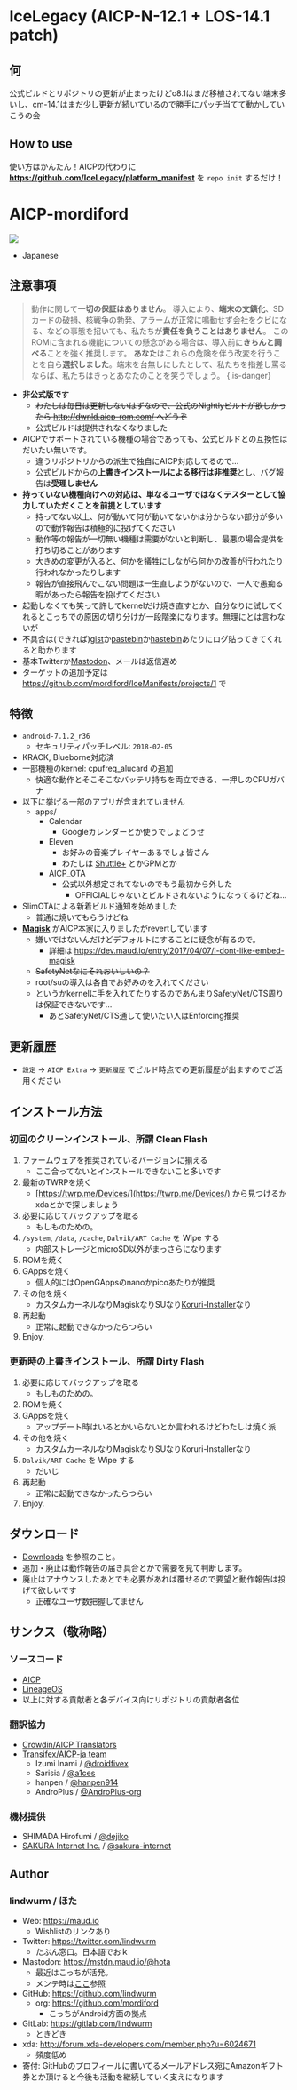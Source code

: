 <!-- TITLE: nougat -->
<!-- SUBTITLE: AICP-n-12.1 -->

# IceLegacy (AICP-N-12.1 + LOS-14.1 patch)

## 何

公式ビルドとリポジトリの更新が止まったけどo8.1はまだ移植されてない端末多いし、cm-14.1はまだ少し更新が続いているので勝手にパッチ当てて動かしていこうの会

## How to use

使い方はかんたん！AICPの代わりに **https://github.com/IceLegacy/platform_manifest** を `repo init` するだけ！

# AICP-mordiford

[![](https://lindwurm.neocities.org/img/discord_banner_mini.png)](https://bit.ly/hellolineage)

* Japanese

## 注意事項

> 動作に関して**一切の保証はありません**。
> 導入により、**端末の文鎮化**、SDカードの破損、核戦争の勃発、アラームが正常に鳴動せず会社をクビになる、などの事態を招いても、私たちが**責任を負うことはありません**。
> このROMに含まれる機能についての懸念がある場合は、導入前に**きちんと調べる**ことを強く推奨します。
> **あなた**はこれらの危険を伴う改変を行うことを自ら**選択しました**。端末を台無しにしたとして、私たちを指差し罵るならば、私たちはきっとあなたのことを笑うでしょう。
{.is-danger}

- **非公式版です**
    - ~~わたしは毎日は更新しないはずなので、公式のNightlyビルドが欲しかったら http://dwnld.aicp-rom.com/ へどうぞ~~
    - 公式ビルドは提供されなくなりました
- AICPでサポートされている機種の場合であっても、公式ビルドとの互換性はだいたい無いです。
    - 違うリポジトリからの派生で独自にAICP対応してるので…
    - 公式ビルドからの**上書きインストールによる移行は非推奨**とし、バグ報告は**受理しません**
- **持っていない機種向けへの対応は、単なるユーザではなくテスターとして協力していただくことを前提としています**
    - 持ってない以上、何が動いて何が動いてないかは分からない部分が多いので動作報告は積極的に投げてください
    - 動作等の報告が一切無い機種は需要がないと判断し、最悪の場合提供を打ち切ることがあります
    - 大きめの変更が入ると、何かを犠牲にしながら何かの改善が行われたり行われなかったりします
    - 報告が直接飛んでこない問題は一生直しようがないので、一人で愚痴る暇があったら報告を投げてください
- 起動しなくても笑って許してkernelだけ焼き直すとか、自分なりに試してくれるとこっちでの原因の切り分けが一段階楽になります。無理にとは言わないが
- 不具合は(できれば)[gist](https://gist.github.com/)か[pastebin](https://pastebin.com/)か[hastebin](https://www.hastebin.com/)あたりにログ貼ってきてくれると助かります
- 基本Twitterか[Mastodon](https://github.com/lindwurm/mastodon/wiki/Accounts)、メールは返信遅め
- ターゲットの追加予定は https://github.com/mordiford/IceManifests/projects/1 で

## 特徴

- `android-7.1.2_r36`
    - セキュリティパッチレベル: `2018-02-05`
- KRACK, Blueborne対応済
- 一部機種のkernel: cpufreq_alucard の追加
    - 快適な動作とそこそこなバッテリ持ちを両立できる、一押しのCPUガバナ
- 以下に挙げる一部のアプリが含まれていません
    - apps/
        - Calendar
            - Googleカレンダーとか使うでしょどうせ
        - Eleven
            - お好みの音楽プレイヤーあるでしょ皆さん
            - わたしは [Shuttle+](https://play.google.com/store/apps/details?id=com.simplecity.amp_pro) とかGPMとか
        - AICP_OTA
            - 公式以外想定されてないのでもう最初から外した
                - OFFICIALじゃないとビルドされないようになってるけどね…
- SlimOTAによる新着ビルド通知を始めました
    - 普通に焼いてもらうけどね
- **[Magisk](https://forum.xda-developers.com/apps/magisk/official-magisk-v7-universal-systemless-t3473445)** がAICP本家に入りましたがrevertしています
    - 嫌いではないんだけどデフォルトにすることに疑念が有るので。
        - 詳細は https://dev.maud.io/entry/2017/04/07/i-dont-like-embed-magisk
    - ~~SafetyNetなにそれおいしいの？~~
    - root/suの導入は各自でお好みのを入れてください
    - というかkernelに手を入れてたりするのであんまりSafetyNet/CTS周りは保証できないです…
        - あとSafetyNet/CTS通して使いたい人はEnforcing推奨

## 更新履歴

- `設定` → `AICP Extra` → `更新履歴` でビルド時点での更新履歴が出ますのでご活用ください

## インストール方法

### 初回のクリーンインストール、所謂 Clean Flash

1. ファームウェアを推奨されているバージョンに揃える
    - ここ合ってないとインストールできないこと多いです
2. 最新のTWRPを焼く
    - [https://twrp.me/Devices/](https://twrp.me/Devices/) から見つけるかxdaとかで探しましょう
3. 必要に応じてバックアップを取る
    - もしものための。
4. `/system`, `/data`, `/cache`, `Dalvik/ART Cache` を Wipe する
    - 内部ストレージとmicroSD以外がまっさらになります
5. ROMを焼く
6. GAppsを焼く
    - 個人的にはOpenGAppsのnanoかpicoあたりが推奨
7. その他を焼く
    - カスタムカーネルなりMagiskなりSUなり[Koruri-Installer](https://androplus.org/Entry/3501/)なり
8. 再起動
    - 正常に起動できなかったらつらい
9. Enjoy.

### 更新時の上書きインストール、所謂 Dirty Flash

1. 必要に応じてバックアップを取る
    - もしものための。
2. ROMを焼く
3. GAppsを焼く
    - アップデート時はいるとかいらないとか言われるけどわたしは焼く派
4. その他を焼く
    - カスタムカーネルなりMagiskなりSUなりKoruri-Installerなり
5. `Dalvik/ART Cache` を Wipe する
    - だいじ
6. 再起動
    - 正常に起動できなかったらつらい
7. Enjoy.

## ダウンロード

- [Downloads](/aicp/nougat/downloads) を参照のこと。
- 追加・廃止は動作報告の届き具合とかで需要を見て判断します。
- 廃止はアナウンスしたあとでも必要があれば覆せるので要望と動作報告は投げて欲しいです
    - 正確なユーザ数把握してません

## サンクス（敬称略）

### ソースコード

- [AICP](https://github.com/AICP)
- [LineageOS](https://github.com/LineageOS)
- 以上に対する貢献者と各デバイス向けリポジトリの貢献者各位

### 翻訳協力

- [Crowdin/AICP Translators](https://crowdin.com/project/aicp)
- [Transifex/AICP-ja team](https://www.transifex.com/lindwurm/aicp-ja/)
    - Izumi Inami / [@droidfivex](https://github.com/droidfivex)
    - Sarisia / [@a1ces](https://github.com/a1ces)
    - hanpen / [@hanpen914](https://github.com/hnpn914)
    - AndroPlus / [@AndroPlus-org](https://github.com/AndroPlus-org)

### 機材提供

- SHIMADA Hirofumi / [@dejiko](https://github.com/dejiko)
- [SAKURA Internet Inc.](https://www.sakura.ad.jp/) / [@sakura-internet](https://github.com/sakura-internet)

## Author

### lindwurm / ほた

- Web: https://maud.io
    - Wishlistのリンクあり
- Twitter: https://twitter.com/lindwurm
    - たぶん窓口。日本語でおｋ
- Mastodon: https://mstdn.maud.io/@hota
    - 最近はこっちが活発。
    - メンテ時は[ここ](/mastodon/accounts)参照
- GitHub: https://github.com/lindwurm
    - org: https://github.com/mordiford
        - こっちがAndroid方面の拠点
- GitLab: https://gitlab.com/lindwurm
    - ときどき
- xda: http://forum.xda-developers.com/member.php?u=6024671
    - 頻度低め
- 寄付: GitHubのプロフィールに書いてるメールアドレス宛にAmazonギフト券とか頂けると今後も活動を継続していく支えになります